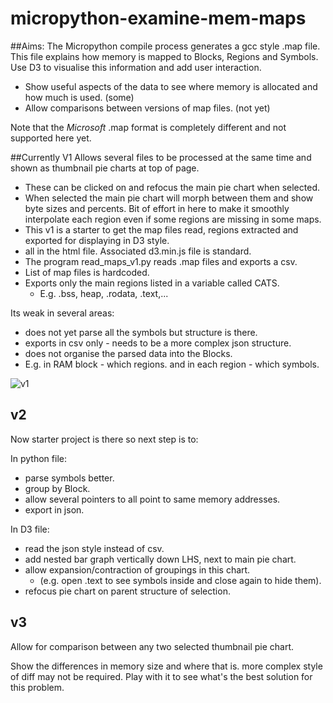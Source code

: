 # micropython-examine-mem-maps
##Aims:
The Micropython compile process generates a gcc style .map file.
This file  explains how memory is mapped to Blocks, Regions and Symbols.
Use D3 to visualise this information and add user interaction.
* Show useful aspects of the data to see where memory is allocated and how much is used. (some)
* Allow comparisons between versions of map files. (not yet)

Note that the *Microsoft* .map format is completely different and not supported here yet.

##Currently V1
Allows several files to be processed at the same time and shown as thumbnail pie charts at top of page.
* These can be clicked on and refocus the main pie chart when selected.
* When selected the main pie chart will morph between them and show byte sizes and percents.
Bit of effort in here to make it smoothly interpolate each region even if some regions are missing in some maps.
* This v1 is a starter to get the map files read, regions extracted and exported for displaying in D3 style.
* all in the html file. Associated d3.min.js file is standard.
* The program read_maps_v1.py reads .map files and exports a csv.
 * List of map files is hardcoded.
 * Exports only the main regions listed in a variable called CATS.
   * E.g. .bss, heap, .rodata, .text,...

Its weak in several areas:
* does not yet parse all the symbols but structure is there.
* exports in csv only - needs to be a more complex json structure.
* does not organise the parsed data into the Blocks.
 * E.g. in RAM block - which regions. and in each region - which symbols.

![v1](https://cloud.githubusercontent.com/assets/899355/12369288/9822cba4-bc59-11e5-9957-b87b55ad8e3a.png)

## v2
Now starter project is there so next step is to:

In python file:
* parse symbols better.
* group by Block.
* allow several pointers to all point to same memory addresses.
* export in json.

In D3 file:
* read the json style instead of csv.
* add nested bar graph vertically down LHS, next to main pie chart.
 * allow expansion/contraction of groupings in this chart.
   * (e.g. open .text to see symbols inside and close again to hide them).
 * refocus pie chart on parent structure of selection.

## v3
Allow for comparison between any two selected thumbnail pie chart.

Show the differences in memory size and where that is. more complex style of diff may not be required.
Play with it to see what's the best solution for this problem.
